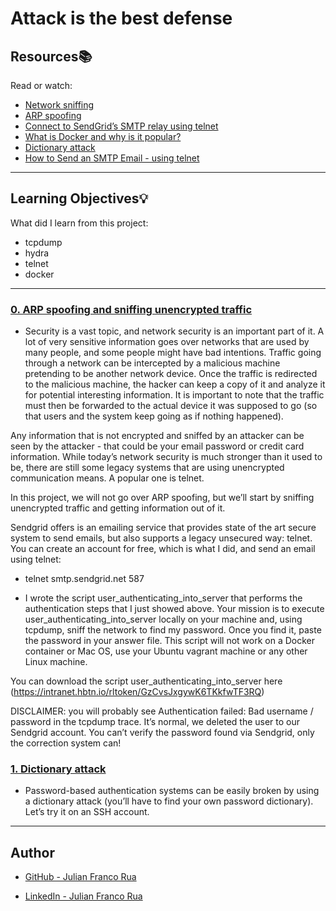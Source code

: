 # Attack is the best defense

## Resources:books:
Read or watch:
* [Network sniffing](https://intranet.hbtn.io/rltoken/0LIY07HGzUWgldJicE7iCQ)
* [ARP spoofing](https://intranet.hbtn.io/rltoken/5lwTtJQfvyQQsqyjkmi6JA)
* [Connect to SendGrid’s SMTP relay using telnet](https://intranet.hbtn.io/rltoken/ItMk1JBBHrit1IM9KFXS3A)
* [What is Docker and why is it popular?](https://intranet.hbtn.io/rltoken/WSPfahVAoZLfsIVa0mDyeQ)
* [Dictionary attack](https://intranet.hbtn.io/rltoken/nxnO-3amDO8L_BbFI4KOYw)
* [How to Send an SMTP Email - using telnet](https://sendgrid.com/docs/for-developers/sending-email/getting-started-smtp/)

---
## Learning Objectives:bulb:
What did I learn from this project:

* tcpdump
* hydra
* telnet
* docker

---

### [0. ARP spoofing and sniffing unencrypted traffic](./0-sniffing)
* Security is a vast topic, and network security is an important part of it. A lot of very sensitive information goes over networks that are used by many people, and some people might have bad intentions. Traffic going through a network can be intercepted by a malicious machine pretending to be another network device. Once the traffic is redirected to the malicious machine, the hacker can keep a copy of it and analyze it for potential interesting information. It is important to note that the traffic must then be forwarded to the actual device it was supposed to go (so that users and the system keep going as if nothing happened).

Any information that is not encrypted and sniffed by an attacker can be seen by the attacker - that could be your email password or credit card information. While today’s network security is much stronger than it used to be, there are still some legacy systems that are using unencrypted communication means. A popular one is telnet.

In this project, we will not go over ARP spoofing, but we’ll start by sniffing unencrypted traffic and getting information out of it.

Sendgrid offers is an emailing service that provides state of the art secure system to send emails, but also supports a legacy unsecured way: telnet. You can create an account for free, which is what I did, and send an email using telnet:

* telnet smtp.sendgrid.net 587

* I wrote the script user_authenticating_into_server that performs the authentication steps that I just showed above. Your mission is to execute user_authenticating_into_server locally on your machine and, using tcpdump, sniff the network to find my password. Once you find it, paste the password in your answer file. This script will not work on a Docker container or Mac OS, use your Ubuntu vagrant machine or any other Linux machine.

You can download the script user_authenticating_into_server here (https://intranet.hbtn.io/rltoken/GzCvsJxgywK6TKkfwTF3RQ)

DISCLAIMER: you will probably see Authentication failed: Bad username / password in the tcpdump trace. It’s normal, we deleted the user to our Sendgrid account. You can’t verify the password found via Sendgrid, only the correction system can!


### [1. Dictionary attack](./1-dictionary_attack)
* Password-based authentication systems can be easily broken by using a dictionary attack (you’ll have to find your own password dictionary). Let’s try it on an SSH account.

---

## Author

* [GitHub - Julian Franco Rua](https://github.com/julianfrancor)

* [LinkedIn - Julian Franco Rua](https://www.linkedin.com/in/julianfrancor/)
